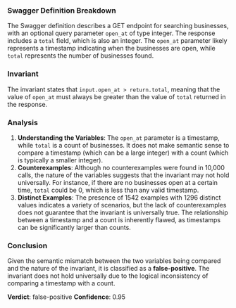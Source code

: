 ### Swagger Definition Breakdown
The Swagger definition describes a GET endpoint for searching businesses, with an optional query parameter `open_at` of type integer. The response includes a `total` field, which is also an integer. The `open_at` parameter likely represents a timestamp indicating when the businesses are open, while `total` represents the number of businesses found.

### Invariant
The invariant states that `input.open_at > return.total`, meaning that the value of `open_at` must always be greater than the value of `total` returned in the response.

### Analysis
1. **Understanding the Variables**: The `open_at` parameter is a timestamp, while `total` is a count of businesses. It does not make semantic sense to compare a timestamp (which can be a large integer) with a count (which is typically a smaller integer). 
2. **Counterexamples**: Although no counterexamples were found in 10,000 calls, the nature of the variables suggests that the invariant may not hold universally. For instance, if there are no businesses open at a certain time, `total` could be 0, which is less than any valid timestamp. 
3. **Distinct Examples**: The presence of 1542 examples with 1296 distinct values indicates a variety of scenarios, but the lack of counterexamples does not guarantee that the invariant is universally true. The relationship between a timestamp and a count is inherently flawed, as timestamps can be significantly larger than counts.

### Conclusion
Given the semantic mismatch between the two variables being compared and the nature of the invariant, it is classified as a **false-positive**. The invariant does not hold universally due to the logical inconsistency of comparing a timestamp with a count. 

**Verdict**: false-positive
**Confidence**: 0.95

